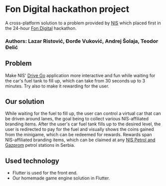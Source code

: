 # Fon Digital hackathon project

A cross-platform solution to a problem provided by [NIS](https://www.nis.rs/en/) which placed first in the 24-hour [Fon Digital](https://www.fondigital.org/hackathon/) hackathon.

### Authors: Lazar Ristović, Đorđe Vuković, Andrej Šolaja, Teodor Đelić

## Problem

Make NIS' [Drive Go](https://www.nisgazprom.rs/en/petrol-stations/applications/drive-go/) application more interactive and fun while waiting for the car's fuel tank to fill up, which can take from 30 seconds up to 3 minutes. Try also to make it rewarding for the user.

## Our solution

While waiting for the fuel to fill up, the user can control a virtual car that can be driven around lanes, the goal being to collect various NIS-affiliated branding items. After the user's car fuel tank fills up to the desired level, the user is redirected to pay for the fuel and visually shows the coins gained from the minigame, which can be redeemed for rewards. Rewards span NIS-affiliated branding items, which can be claimed at any [NIS Petrol and Gazprom](https://www.nisgazprom.rs/en/) petrol stations in Serbia.

## Used technology
- Flutter is used for the front end.
- Our homemade game engine solution in Flutter.
